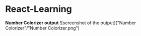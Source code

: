 # React-Learning
**Number Colorizer output**
![screenshot of the output]("Number Colorizer"/"Number Colorizer.png")
